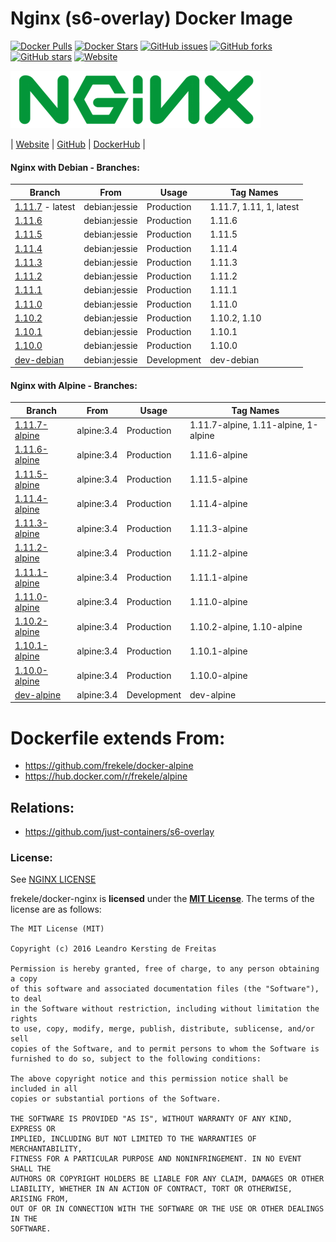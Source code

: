 # Nginx (s6-overlay) Docker Image

[![Docker Pulls](https://img.shields.io/docker/pulls/frekele/nginx.svg)](https://hub.docker.com/r/frekele/nginx/)
[![Docker Stars](https://img.shields.io/docker/stars/frekele/nginx.svg)](https://hub.docker.com/r/frekele/nginx/)
[![GitHub issues](https://img.shields.io/github/issues/frekele/docker-nginx.svg)](https://github.com/frekele/docker-nginx/issues)
[![GitHub forks](https://img.shields.io/github/forks/frekele/docker-nginx.svg)](https://github.com/frekele/docker-nginx/network)
[![GitHub stars](https://img.shields.io/github/stars/frekele/docker-nginx.svg)](https://github.com/frekele/docker-nginx/stargazers)
[![Website](https://img.shields.io/website-up-down-green-red/http/shields.io.svg)](https://frekele.github.io/docker-nginx/)

[![Nginx Image][NginxImage]][NginxWebsite]

| [Website]  | [GitHub]  | [DockerHub]  |


#### Nginx with Debian - Branches:
| Branch                      | From                     | Usage        | Tag Names                                  |
| --------------------------- | ------------------------ | ------------ | -------------------------------------------|
| [1.11.7] - latest           | debian:jessie            | Production   | 1.11.7, 1.11, 1, latest                    |
| [1.11.6]                    | debian:jessie            | Production   | 1.11.6                                     |
| [1.11.5]                    | debian:jessie            | Production   | 1.11.5                                     |
| [1.11.4]                    | debian:jessie            | Production   | 1.11.4                                     |
| [1.11.3]                    | debian:jessie            | Production   | 1.11.3                                     |
| [1.11.2]                    | debian:jessie            | Production   | 1.11.2                                     |
| [1.11.1]                    | debian:jessie            | Production   | 1.11.1                                     |
| [1.11.0]                    | debian:jessie            | Production   | 1.11.0                                     |
| [1.10.2]                    | debian:jessie            | Production   | 1.10.2, 1.10                               |
| [1.10.1]                    | debian:jessie            | Production   | 1.10.1                                     |
| [1.10.0]                    | debian:jessie            | Production   | 1.10.0                                     |
| [dev-debian]                | debian:jessie            | Development  | dev-debian                                 |


#### Nginx with Alpine - Branches:
| Branch                      | From                     | Usage        | Tag Names                                  |
| --------------------------- | ------------------------ | ------------ | -------------------------------------------|
| [1.11.7-alpine]             | alpine:3.4               | Production   | 1.11.7-alpine, 1.11-alpine, 1-alpine       |
| [1.11.6-alpine]             | alpine:3.4               | Production   | 1.11.6-alpine                              |
| [1.11.5-alpine]             | alpine:3.4               | Production   | 1.11.5-alpine                              |
| [1.11.4-alpine]             | alpine:3.4               | Production   | 1.11.4-alpine                              |
| [1.11.3-alpine]             | alpine:3.4               | Production   | 1.11.3-alpine                              |
| [1.11.2-alpine]             | alpine:3.4               | Production   | 1.11.2-alpine                              |
| [1.11.1-alpine]             | alpine:3.4               | Production   | 1.11.1-alpine                              |
| [1.11.0-alpine]             | alpine:3.4               | Production   | 1.11.0-alpine                              |
| [1.10.2-alpine]             | alpine:3.4               | Production   | 1.10.2-alpine, 1.10-alpine                 |
| [1.10.1-alpine]             | alpine:3.4               | Production   | 1.10.1-alpine                              |
| [1.10.0-alpine]             | alpine:3.4               | Production   | 1.10.0-alpine                              |
| [dev-alpine]                | alpine:3.4               | Development  | dev-alpine                                 |


# Dockerfile extends From:
- https://github.com/frekele/docker-alpine
- https://hub.docker.com/r/frekele/alpine


## Relations:
 - https://github.com/just-containers/s6-overlay

### License:
See [NGINX LICENSE]

frekele/docker-nginx is **licensed** under the **[MIT License]**. The terms of the license are as follows:

    The MIT License (MIT)

    Copyright (c) 2016 Leandro Kersting de Freitas

    Permission is hereby granted, free of charge, to any person obtaining a copy
    of this software and associated documentation files (the "Software"), to deal
    in the Software without restriction, including without limitation the rights
    to use, copy, modify, merge, publish, distribute, sublicense, and/or sell
    copies of the Software, and to permit persons to whom the Software is
    furnished to do so, subject to the following conditions:

    The above copyright notice and this permission notice shall be included in all
    copies or substantial portions of the Software.

    THE SOFTWARE IS PROVIDED "AS IS", WITHOUT WARRANTY OF ANY KIND, EXPRESS OR
    IMPLIED, INCLUDING BUT NOT LIMITED TO THE WARRANTIES OF MERCHANTABILITY,
    FITNESS FOR A PARTICULAR PURPOSE AND NONINFRINGEMENT. IN NO EVENT SHALL THE
    AUTHORS OR COPYRIGHT HOLDERS BE LIABLE FOR ANY CLAIM, DAMAGES OR OTHER
    LIABILITY, WHETHER IN AN ACTION OF CONTRACT, TORT OR OTHERWISE, ARISING FROM,
    OUT OF OR IN CONNECTION WITH THE SOFTWARE OR THE USE OR OTHER DEALINGS IN THE
    SOFTWARE.

[NginxImage]: https://raw.githubusercontent.com/frekele/docker-nginx/dev-debian/nginx-logo.png
[NginxWebsite]: https://nginx.org/
[Website]: https://frekele.github.io/docker-nginx
[GitHub]: https://github.com/frekele/docker-nginx
[DockerHub]: https://hub.docker.com/r/frekele/nginx
[NGINX LICENSE]: https://github.com/frekele/docker-nginx/blob/dev-debian/NGINX_LICENSE
[MIT LICENSE]: https://github.com/frekele/docker-nginx/blob/dev-debian/LICENSE

[1.11.7]: https://github.com/frekele/docker-nginx/blob/1.11.7/Dockerfile
[1.11.6]: https://github.com/frekele/docker-nginx/blob/1.11.6/Dockerfile
[1.11.5]: https://github.com/frekele/docker-nginx/blob/1.11.5/Dockerfile
[1.11.4]: https://github.com/frekele/docker-nginx/blob/1.11.4/Dockerfile
[1.11.3]: https://github.com/frekele/docker-nginx/blob/1.11.3/Dockerfile
[1.11.2]: https://github.com/frekele/docker-nginx/blob/1.11.2/Dockerfile
[1.11.1]: https://github.com/frekele/docker-nginx/blob/1.11.1/Dockerfile
[1.11.0]: https://github.com/frekele/docker-nginx/blob/1.11.0/Dockerfile
[1.10.2]: https://github.com/frekele/docker-nginx/blob/1.10.2/Dockerfile
[1.10.1]: https://github.com/frekele/docker-nginx/blob/1.10.1/Dockerfile
[1.10.0]: https://github.com/frekele/docker-nginx/blob/1.10.0/Dockerfile
[dev-debian]: https://github.com/frekele/docker-nginx/blob/dev-debian/Dockerfile

[1.11.7-alpine]: https://github.com/frekele/docker-nginx/blob/1.11.7-alpine/Dockerfile
[1.11.6-alpine]: https://github.com/frekele/docker-nginx/blob/1.11.6-alpine/Dockerfile
[1.11.5-alpine]: https://github.com/frekele/docker-nginx/blob/1.11.5-alpine/Dockerfile
[1.11.4-alpine]: https://github.com/frekele/docker-nginx/blob/1.11.4-alpine/Dockerfile
[1.11.3-alpine]: https://github.com/frekele/docker-nginx/blob/1.11.3-alpine/Dockerfile
[1.11.2-alpine]: https://github.com/frekele/docker-nginx/blob/1.11.2-alpine/Dockerfile
[1.11.1-alpine]: https://github.com/frekele/docker-nginx/blob/1.11.1-alpine/Dockerfile
[1.11.0-alpine]: https://github.com/frekele/docker-nginx/blob/1.11.0-alpine/Dockerfile
[1.10.2-alpine]: https://github.com/frekele/docker-nginx/blob/1.10.2-alpine/Dockerfile
[1.10.1-alpine]: https://github.com/frekele/docker-nginx/blob/1.10.1-alpine/Dockerfile
[1.10.0-alpine]: https://github.com/frekele/docker-nginx/blob/1.10.0-alpine/Dockerfile
[dev-alpine]: https://github.com/frekele/docker-nginx/blob/dev-alpine/Dockerfile


